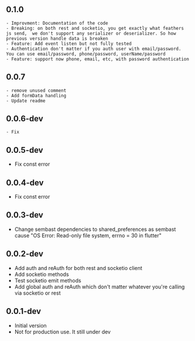 
## 0.1.0

    - Improvment: Documentation of the code
    - Breaking: on both rest and socketio, you get exactly what feathers js send,  we don't support any serializer or deserializer. So how previous version handle data is breaken
    - Feature: Add event listen but not fully tested
    - Authentication don't matter if you auth user with email/password. You can use email/password, phone/password, userName/password
    - Feature: support now phone, email, etc, with password authentication

## 0.0.7

    - remove unused comment
    - Add formData handling 
    - Update readme

## 0.0.6-dev

    - Fix

## 0.0.5-dev

- Fix const error

## 0.0.4-dev

- Fix const error

## 0.0.3-dev

- Change sembast dependencies to shared_preferences as sembast cause "OS Error: Read-only file system, errno = 30 in flutter"

## 0.0.2-dev

- Add auth and reAuth for both rest and socketio client
- Add socketio methods
- Test socketio emit methods
- Add global auth and reAuth which don't matter whatever you're calling via socketio or rest

## 0.0.1-dev

- Initial version
- Not for production use. It still under dev
